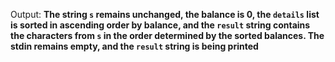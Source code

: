 Output: **The string `s` remains unchanged, the balance is 0, the `details` list is sorted in ascending order by balance, and the `result` string contains the characters from `s` in the order determined by the sorted balances. The stdin remains empty, and the `result` string is being printed**